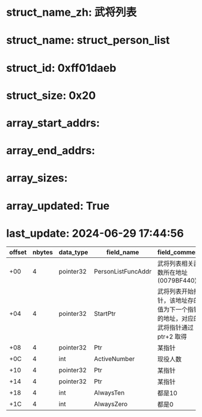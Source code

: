 # struct_name_zh: 武将列表
# struct_name: struct_person_list
# struct_id: 0xff01daeb
# struct_size: 0x20
# array_start_addrs:
# array_end_addrs: 
# array_sizes: 
# array_updated: True
# last_update: 2024-06-29 17:44:56


| offset | nbytes | data_type | field_name         | field_comment                                                                   |
| ------ | ------ | --------- | ------------------ | ------------------------------------------------------------------------------- |
| +00    | 4      | pointer32 | PersonListFuncAddr | 武将列表相关函数所在地址(0079BF440)                                             |
| +04    | 4      | pointer32 | StartPtr           | 武将列表开始指针，该地址存的值为下一个指针的地址，对应的武将指针通过 ptr+2 取得 |
| +08    | 4      | pointer32 | Ptr                | 某指针                                                                          |
| +0C    | 4      | int       | ActiveNumber       | 现役人数                                                                        |
| +10    | 4      | pointer32 | Ptr                | 某指针                                                                          |
| +14    | 4      | pointer32 | Ptr                | 某指针                                                                          |
| +18    | 4      | int       | AlwaysTen          | 都是10                                                                          |
| +1C    | 4      | int       | AlwaysZero         | 都是0                                                                           |
